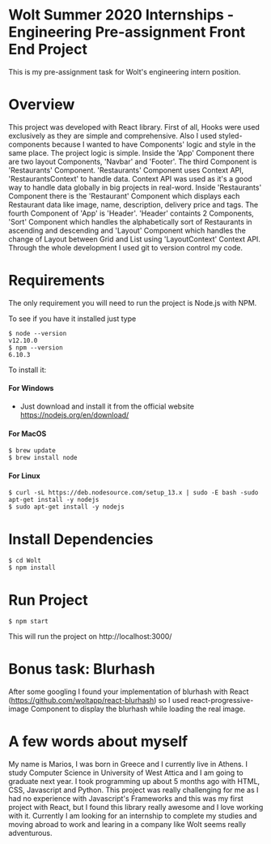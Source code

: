 # Wolt Summer 2020 Internships - Engineering Pre-assignment Front End Project

This is my pre-assignment task for Wolt's engineering intern position.

# Overview

This project was developed with React library. First of all, Hooks were used exclusively as they are simple and comprehensive. Also I used
styled-components because I wanted to have Components' logic and style in the same place. The project logic is simple. Inside the 'App'
Component there are two layout Components, 'Navbar' and 'Footer'. The third Component is 'Restaurants' Component. 'Restaurants' Component
uses Context API, 'RestaurantsContext' to handle data. Context API was used as it's a good way to handle data globally in big projects in
real-word. Inside 'Restaurants' Component there is the 'Restaurant' Component which displays each Restaurant data like image, name,
description, delivery price and tags. The fourth Component of 'App' is 'Header'. 'Header' containts 2 Components, 'Sort' Component which
handles the alphabetically sort of Restaurants in ascending and descending and 'Layout' Component which handles the change of Layout between
Grid and List using 'LayoutContext' Context API. Through the whole development I used git to version control my code.

# Requirements

The only requirement you will need to run the project is Node.js with NPM.

To see if you have it installed just type

    $ node --version
    v12.10.0
    $ npm --version
    6.10.3

To install it:

#### For Windows

-   Just download and install it from the official website https://nodejs.org/en/download/

#### For MacOS

    $ brew update
    $ brew install node

#### For Linux

    $ curl -sL https://deb.nodesource.com/setup_13.x | sudo -E bash -sudo apt-get install -y nodejs
    $ sudo apt-get install -y nodejs

# Install Dependencies

    $ cd Wolt
    $ npm install

# Run Project

    $ npm start

This will run the project on http://localhost:3000/

# Bonus task: Blurhash

After some googling I found your implementation of blurhash with React (https://github.com/woltapp/react-blurhash) so I used
react-progressive-image Component to display the blurhash while loading the real image.

# A few words about myself

My name is Marios, I was born in Greece and I currently live in Athens. I study Computer Science in University of West Attica and I am going
to graduate next year. I took programming up about 5 months ago with HTML, CSS, Javascript and Python. This project was really challenging
for me as I had no experience with Javascript's Frameworks and this was my first project with React, but I found this library really awesome
and I love working with it. Currently I am looking for an internship to complete my studies and moving abroad to work and learing in a
company like Wolt seems really adventurous.
